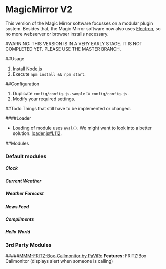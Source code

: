 # MagicMirror V2
This version of the Magic Mirror software focusses on a modular plugin system. Besides that, the Magic Mirror software now also uses [Electron](http://electron.atom.io/), so no more webserver or browser installs necessary. 

#WARNING: THIS VERSION IS IN A VERY EARLY STAGE. IT IS NOT COMPLETED YET. PLEASE USE THE MASTER BRANCH.

##Usage 
1. Install [Node.js](https://nodejs.org/en/)
2. Execute `npm install && npm start`.

##Configuration
1. Duplicate `config/config.js.sample` to `config/config.js`.
2. Modify your required settings.

##Todo
Things that still have to be implemented or changed.

####Loader
- Loading of module uses `eval()`. We might want to look into a better solution. [loader.js#L112](https://github.com/MichMich/MagicMirror/blob/v2-beta/js/loader.js#L112).


##Modules 

### Default modules
##### Clock
##### Current Weather
##### Weather Forecast
##### News Feed
##### Compliments
##### Hello World

### 3rd Party Modules

#####[MMM-FRITZ-Box-Callmonitor by PaViRo](https://github.com/paviro/MMM-FRITZ-Box-Callmonitor)
**Features:** FRITZ!Box Callmonitor (displays alert when someone is calling)





